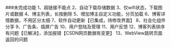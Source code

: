 ###未完成功能
1、超链接不能点
2、自动下载存储数据
3、仅wifi状态，下载图片或数据
4、博主列表，长按删除
5、增加博主自定义功能，分页加载
6、博客详情数据，不用区分太细
7、软件自动更新【已集成，待修改界面】
8、社会化组件分享
9、广告条、插屏广告
10、用户登陆及管理
11、用户反馈
12、博客列表排序有问题【已解决】，添加报错【CSDN网页数据有变更】
13、WebView跳转页面返回的问题
